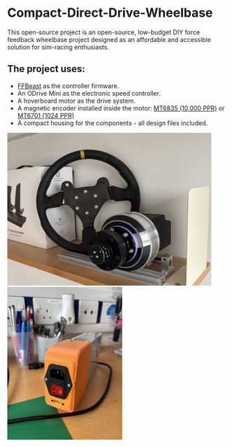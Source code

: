 # Compact-Direct-Drive-Wheelbase
This open-source project is an open-source, low-budget DIY force feedback wheelbase project designed as an affordable and accessible solution for sim-racing enthusiasts.

## The project uses:
- [FFBeast](https://ffbeast.github.io/docs/en/wheel.html) as the controller firmware.
- An ODrive Mini as the electronic speed controller.
- A hoverboard motor as the drive system.
- A magnetic encoder installed inside the motor: [MT6835 (10,000 PPR)](https://github.com/mcells/mt6835-hoverboard-motor?tab=readme-ov-file) or [MT6701 (1024 PPR)](https://www.printables.com/model/934160-ffbeast-encoder-assembly)
- A compact housing for the components - all design files included.

<p float="middle">
  <img src="images/base.jpeg" height="350px" />
  <img src="images/psu_cover.jpeg" height="350px" />
</p>

